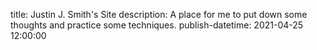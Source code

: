 title: Justin J. Smith's Site
description: A place for me to put down some thoughts and practice some techniques.
publish-datetime: 2021-04-25 12:00:00
